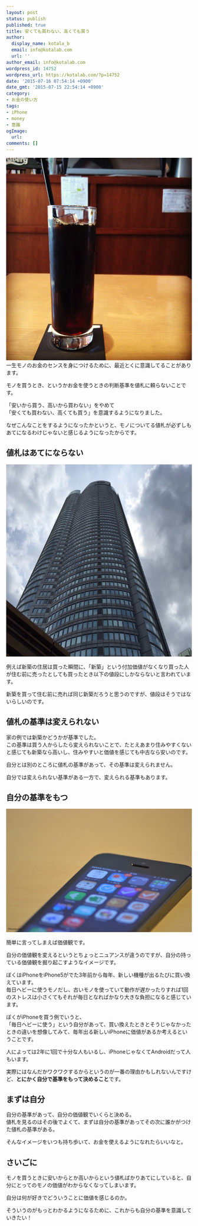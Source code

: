 ```yaml
---
layout: post
status: publish
published: true
title: 安くても買わない、高くても買う
author:
  display_name: kotala_b
  email: info@kotalab.com
  url: ''
author_email: info@kotalab.com
wordpress_id: 14752
wordpress_url: https://kotalab.com/?p=14752
date: '2015-07-16 07:54:14 +0900'
date_gmt: '2015-07-15 22:54:14 +0900'
category:
- お金の使い方
tags:
- iPhone
- money
- 意識
ogImage:
  url:
comments: []
---
```

<p><img src="/wp-content/uploads/how-to-use-money_1404122.jpg" alt="how-to-use-money_140412.JPG" width="548" height="548" class="aligncenter size-large wp-image-12518" /><br />
一生モノのお金のセンスを身につけるために、最近とくに意識してることがあります。</p>
<p>モノを買うとき、というかお金を使うときの判断基準を値札に頼らないことです。</p>
<p>「安いから買う、高いから買わない」をやめて<br />
「安くても買わない、高くても買う」を意識するようになりました。</p>
<p>なぜこんなことをするようになったかというと、モノについてる値札が必ずしもあてになるわけじゃないと感じるようになったからです。</p>
<!--more-->
<h2>値札はあてにならない</h2>
<p><img src="/wp-content/uploads/2015/06/lets-start-1day1new_20150608_01-780x520.jpg" alt="lets-start-1day1new_20150608_01.jpg" width="780" height="520" class="aligncenter size-large wp-image-14559" /></p>
<p>例えば新築の住居は買った瞬間に、「新築」という付加価値がなくなり買った人が住む前に売ったとしても買ったとき以下の値段にしかならないと言われています。</p>
<p>新築を買って住む前に売れば同じ新築だろうと思うのですが、値段はそうではないらしいのです。</p>
<h2>値札の基準は変えられない</h2>
<p>家の例では新築かどうかが基準でした。<br />
この基準は買う人からしたら変えられないことで、たとえあまり住みやすくないと感じても新築なら高いし、住みやすいと価値を感じても中古なら安いのです。</p>
<p><span class="b">自分とは別のところに値札の基準があって、その基準は変えられません。</span></p>
<p>自分では変えられない基準がある一方で、変えられる基準もあります。</p>
<h2>自分の基準をもつ</h2>
<p><img src="/wp-content/uploads/how-to-choose-datapack_140702.jpg" alt="how-to-choose-datapack_140702" width="780" class="aligncenter size-large wp-image-13304" /></p>
<p>簡単に言ってしまえば価値観です。</p>
<p>自分の価値観を変えるというとちょっとニュアンスが違うのですが、自分の持っている価値観を掘り起こすようなイメージです。</p>
<p>ぼくはiPhoneをiPhone5がでた3年前から毎年、新しい機種が出るたびに買い換えています。<br />
毎日ヘビーに使うモノだし、古いモノを使っていて動作が遅かったりすれば1回のストレスは小さくてもそれが毎日となればかなり大きな負担になると感じています。</p>
<p>ぼくがiPhoneを買う例でいうと、<br />
「毎日ヘビーに使う」という自分があって、買い換えたときとそうじゃなかったときの違いを想像してみて、毎年出る新しいiPhoneに価値があるか考えるということです。</p>
<p>人によっては2年に1回で十分な人もいるし、iPhoneじゃなくてAndroidだって人もいます。</p>
<p>実際にはなんだかワクワクするからというのが一番の理由かもしれないんですけど、<strong>とにかく自分で基準をもって決めること</strong>です。</p>
<h2>まずは自分</h2>
<p>自分の基準があって、自分の価値観でいくらと決める。<br />
値札を見るのはその後でよくて、<span class="b">まずは自分の基準があってその次に誰かがつけた値札の基準がある</span>。</p>
<p>そんなイメージをいつも持ち歩いて、お金を使えるようになれたらいいなと。</p>
<h2>さいごに</h2>
<p>モノを買うときに安いからとか高いからという値札ばかりあてにしていると、自分にとってのモノの価値がわからなくなってしまいます。</p>
<p>自分は何が好きでどういうことに価値を感じるのか。</p>
<p>そういうのがもっとわかるようになるために、これからも自分の基準を意識していきたい！</p>
